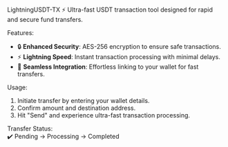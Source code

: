 LightningUSDT-TX ⚡
Ultra-fast USDT transaction tool designed for rapid and secure fund transfers.

Features:
- 🔒 **Enhanced Security**: AES-256 encryption to ensure safe transactions.
- ⚡ **Lightning Speed**: Instant transaction processing with minimal delays.
- 🚀 **Seamless Integration**: Effortless linking to your wallet for fast transfers.

Usage:
1. Initiate transfer by entering your wallet details.
2. Confirm amount and destination address.
3. Hit "Send" and experience ultra-fast transaction processing.

Transfer Status:  
✔️ Pending → Processing → Completed
